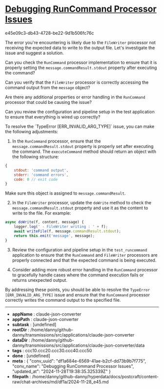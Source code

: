 # [Debugging RunCommand Processor Issues](https://claude.ai/chat/df1a684e-6569-41ae-b2cf-dd73b9b7f775)

e45e09c3-db43-4728-be22-9d1b506fc76c

 The error you're encountering is likely due to the `FileWriter` processor not receiving the expected data to write to the output file. Let's investigate the issue and suggest a solution.

<q1>Can you check the `RunCommand` processor implementation to ensure that it is properly setting the `message.commandResult.stdout` property after executing the command?</q1>

<q2>Can you verify that the `FileWriter` processor is correctly accessing the command output from the `message` object?</q2>

<q3>Are there any additional properties or error handling in the `RunCommand` processor that could be causing the issue?</q3>

<q4>Can you review the configuration and pipeline setup in the test application to ensure that everything is wired up correctly?</q4>

<result>
To resolve the `TypeError [ERR_INVALID_ARG_TYPE]` issue, you can make the following adjustments:

1. In the `RunCommand` processor, ensure that the `message.commandResult.stdout` property is properly set after executing the command. The `executeCommand` method should return an object with the following structure:

```javascript
{
    stdout: 'command output',
    stderr: 'command errors',
    code: 0 // exit code
}
```

Make sure this object is assigned to `message.commandResult`.

2. In the `FileWriter` processor, update the `doWrite` method to check the `message.commandResult.stdout` property and use it as the content to write to the file. For example:

```javascript
async doWrite(f, content, message) {
    logger.log(' - FileWriter writing : ' + f);
    await writeFile(f, message.commandResult.stdout);
    return this.emit('message', message);
}
```

3. Review the configuration and pipeline setup in the `test_runcommand` application to ensure that the `RunCommand` and `FileWriter` processors are properly connected and that the expected command is being executed.

4. Consider adding more robust error handling in the `RunCommand` processor to gracefully handle cases where the command execution fails or returns unexpected output.

By addressing these points, you should be able to resolve the `TypeError [ERR_INVALID_ARG_TYPE]` issue and ensure that the `RunCommand` processor correctly writes the command output to the specified file.
</result>

---

* **appName** : claude-json-converter
* **appPath** : claude-json-converter
* **subtask** : [undefined]
* **rootDir** : /home/danny/github-danny/transmissions/src/applications/claude-json-converter
* **dataDir** : /home/danny/github-danny/transmissions/src/applications/claude-json-converter/data
* **tags** : ccc10.ccc20.ccc30.ccc40.ccc50
* **done** : [undefined]
* **meta** : {
  "conv_uuid": "df1a684e-6569-41ae-b2cf-dd73b9b7f775",
  "conv_name": "Debugging RunCommand Processor Issues",
  "updated_at": "2024-11-28T19:38:35.325339Z"
}
* **filepath** : /home/danny/github-danny/hyperdata/docs/postcraft/content-raw/chat-archives/md/df1a/2024-11-28_e45.md